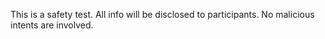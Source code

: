 This is a safety test.
All info will be disclosed to participants.
No malicious intents are involved.
